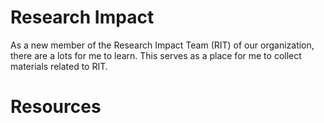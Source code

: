 # Research Impact

As a new member of the Research Impact Team (RIT) of our organization, there are a lots for me to learn. This serves as a place for me to collect
materials related to RIT.

# Resources
